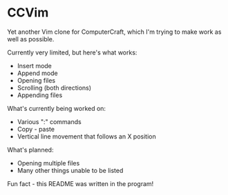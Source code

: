 # CCVim
Yet another Vim clone for ComputerCraft, which I'm trying to make work as well as possible.

Currently very limited, but here's what works:
- Insert mode
- Append mode
- Opening files
- Scrolling (both directions)
- Appending files

What's currently being worked on:
- Various ":" commands
- Copy - paste
- Vertical line movement that follows an X position


What's planned:
- Opening multiple files
- Many other things unable to be listed

Fun fact - this README was written in the program!
